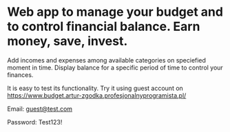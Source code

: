 # Web app to manage your budget and to control financial balance. Earn money, save, invest.

Add incomes and expenses among available categories on speciefied moment in time. Display balance for a specific period of time to control your finances.

It is easy to test its functionality. 
Try it using guest account on https://www.budget.artur-zgodka.profesjonalnyprogramista.pl/

Email: guest@test.com

Password: Test123!
